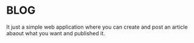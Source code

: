# BLOG
It just a simple web application where you can create and post an article abaout what you want and published it.
